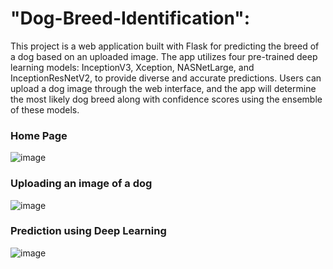 # "Dog-Breed-Identification":
This project is a web application built with Flask for predicting the breed of a dog based on an uploaded image. The app utilizes four pre-trained deep learning models: InceptionV3, Xception, NASNetLarge, and InceptionResNetV2, to provide diverse and accurate predictions. Users can upload a dog image through the web interface, and the app will determine the most likely dog breed along with confidence scores using the ensemble of these models.
### Home Page
![image](https://github.com/oumaimamzoughi/Dog-Breed-Identification/assets/153776526/5f2b2ea4-8deb-41f1-bb05-f40ba5529481)
### Uploading an image of a dog
![image](https://github.com/oumaimamzoughi/Dog-Breed-Identification/assets/153776526/ccab8505-3773-44b2-b02f-80dc76a7d59d)
### Prediction using Deep Learning
![image](https://github.com/oumaimamzoughi/Dog-Breed-Identification/assets/153776526/2dd3907a-d9e5-44fb-8308-830b58c762f1)


